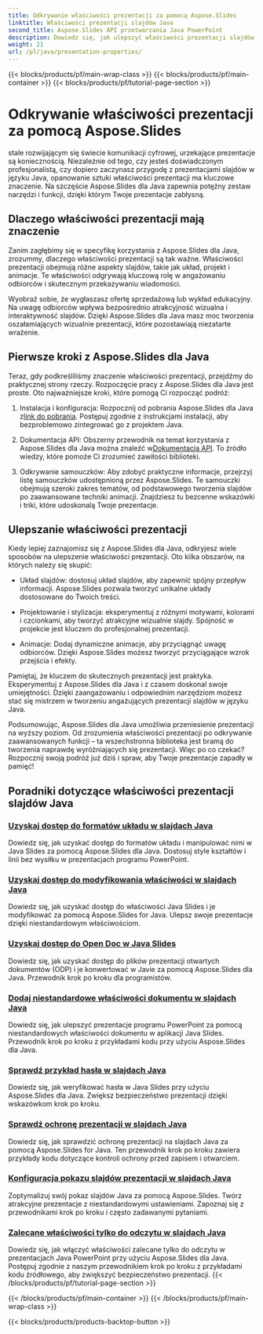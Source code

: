 ```yaml
---
title: Odkrywanie właściwości prezentacji za pomocą Aspose.Slides
linktitle: Właściwości prezentacji slajdów Java
second_title: Aspose.Slides API przetwarzania Java PowerPoint
description: Dowiedz się, jak ulepszyć właściwości prezentacji slajdów Java, korzystając z samouczków Aspose.Slides for Java. Odkryj porady i wskazówki dotyczące dynamicznych prezentacji.
weight: 21
url: /pl/java/presentation-properties/
---
```


{{< blocks/products/pf/main-wrap-class >}}
{{< blocks/products/pf/main-container >}}
{{< blocks/products/pf/tutorial-page-section >}}

# Odkrywanie właściwości prezentacji za pomocą Aspose.Slides


stale rozwijającym się świecie komunikacji cyfrowej, urzekające prezentacje są koniecznością. Niezależnie od tego, czy jesteś doświadczonym profesjonalistą, czy dopiero zaczynasz przygodę z prezentacjami slajdów w języku Java, opanowanie sztuki właściwości prezentacji ma kluczowe znaczenie. Na szczęście Aspose.Slides dla Java zapewnia potężny zestaw narzędzi i funkcji, dzięki którym Twoje prezentacje zabłysną.

## Dlaczego właściwości prezentacji mają znaczenie

Zanim zagłębimy się w specyfikę korzystania z Aspose.Slides dla Java, zrozummy, dlaczego właściwości prezentacji są tak ważne. Właściwości prezentacji obejmują różne aspekty slajdów, takie jak układ, projekt i animacje. Te właściwości odgrywają kluczową rolę w angażowaniu odbiorców i skutecznym przekazywaniu wiadomości.

Wyobraź sobie, że wygłaszasz ofertę sprzedażową lub wykład edukacyjny. Na uwagę odbiorców wpływa bezpośrednio atrakcyjność wizualna i interaktywność slajdów. Dzięki Aspose.Slides dla Java masz moc tworzenia oszałamiających wizualnie prezentacji, które pozostawiają niezatarte wrażenie.

## Pierwsze kroki z Aspose.Slides dla Java

Teraz, gdy podkreśliliśmy znaczenie właściwości prezentacji, przejdźmy do praktycznej strony rzeczy. Rozpoczęcie pracy z Aspose.Slides dla Java jest proste. Oto najważniejsze kroki, które pomogą Ci rozpocząć podróż:

1.  Instalacja i konfiguracja: Rozpocznij od pobrania Aspose.Slides dla Java z[link do pobrania](https://releases.aspose.com/slides/java/). Postępuj zgodnie z instrukcjami instalacji, aby bezproblemowo zintegrować go z projektem Java.

2.  Dokumentacja API: Obszerny przewodnik na temat korzystania z Aspose.Slides dla Java można znaleźć w[Dokumentacja API](https://reference.aspose.com/slides/java/). To źródło wiedzy, które pomoże Ci zrozumieć zawiłości biblioteki.

3. Odkrywanie samouczków: Aby zdobyć praktyczne informacje, przejrzyj listę samouczków udostępnioną przez Aspose.Slides. Te samouczki obejmują szeroki zakres tematów, od podstawowego tworzenia slajdów po zaawansowane techniki animacji. Znajdziesz tu bezcenne wskazówki i triki, które udoskonalą Twoje prezentacje.

## Ulepszanie właściwości prezentacji

Kiedy lepiej zaznajomisz się z Aspose.Slides dla Java, odkryjesz wiele sposobów na ulepszenie właściwości prezentacji. Oto kilka obszarów, na których należy się skupić:

- Układ slajdów: dostosuj układ slajdów, aby zapewnić spójny przepływ informacji. Aspose.Slides pozwala tworzyć unikalne układy dostosowane do Twoich treści.

- Projektowanie i stylizacja: eksperymentuj z różnymi motywami, kolorami i czcionkami, aby tworzyć atrakcyjne wizualnie slajdy. Spójność w projekcie jest kluczem do profesjonalnej prezentacji.

- Animacje: Dodaj dynamiczne animacje, aby przyciągnąć uwagę odbiorców. Dzięki Aspose.Slides możesz tworzyć przyciągające wzrok przejścia i efekty.

Pamiętaj, że kluczem do skutecznych prezentacji jest praktyka. Eksperymentuj z Aspose.Slides dla Java i z czasem doskonal swoje umiejętności. Dzięki zaangażowaniu i odpowiednim narzędziom możesz stać się mistrzem w tworzeniu angażujących prezentacji slajdów w języku Java.

Podsumowując, Aspose.Slides dla Java umożliwia przeniesienie prezentacji na wyższy poziom. Od zrozumienia właściwości prezentacji po odkrywanie zaawansowanych funkcji – ta wszechstronna biblioteka jest bramą do tworzenia naprawdę wyróżniających się prezentacji. Więc po co czekać? Rozpocznij swoją podróż już dziś i spraw, aby Twoje prezentacje zapadły w pamięć!

## Poradniki dotyczące właściwości prezentacji slajdów Java
### [Uzyskaj dostęp do formatów układu w slajdach Java](./access-layout-formats-in-java-slides/)
Dowiedz się, jak uzyskać dostęp do formatów układu i manipulować nimi w Java Slides za pomocą Aspose.Slides dla Java. Dostosuj style kształtów i linii bez wysiłku w prezentacjach programu PowerPoint.
### [Uzyskaj dostęp do modyfikowania właściwości w slajdach Java](./access-modifying-properties-in-java-slides/)
Dowiedz się, jak uzyskać dostęp do właściwości Java Slides i je modyfikować za pomocą Aspose.Slides for Java. Ulepsz swoje prezentacje dzięki niestandardowym właściwościom.
### [Uzyskaj dostęp do Open Doc w Java Slides](./access-open-doc-in-java-slides/)
Dowiedz się, jak uzyskać dostęp do plików prezentacji otwartych dokumentów (ODP) i je konwertować w Javie za pomocą Aspose.Slides dla Java. Przewodnik krok po kroku dla programistów.
### [Dodaj niestandardowe właściwości dokumentu w slajdach Java](./add-custom-document-properties-in-java-slides/)
Dowiedz się, jak ulepszyć prezentacje programu PowerPoint za pomocą niestandardowych właściwości dokumentu w aplikacji Java Slides. Przewodnik krok po kroku z przykładami kodu przy użyciu Aspose.Slides dla Java.
### [Sprawdź przykład hasła w slajdach Java](./check-password-example-in-java-slides/)
Dowiedz się, jak weryfikować hasła w Java Slides przy użyciu Aspose.Slides dla Java. Zwiększ bezpieczeństwo prezentacji dzięki wskazówkom krok po kroku.
### [Sprawdź ochronę prezentacji w slajdach Java](./check-presentation-protection-in-java-slides/)
Dowiedz się, jak sprawdzić ochronę prezentacji na slajdach Java za pomocą Aspose.Slides for Java. Ten przewodnik krok po kroku zawiera przykłady kodu dotyczące kontroli ochrony przed zapisem i otwarciem.
### [Konfiguracja pokazu slajdów prezentacji w slajdach Java](./presentation-slide-show-setup-in-java-slides/)
Zoptymalizuj swój pokaz slajdów Java za pomocą Aspose.Slides. Twórz atrakcyjne prezentacje z niestandardowymi ustawieniami. Zapoznaj się z przewodnikami krok po kroku i często zadawanymi pytaniami.
### [Zalecane właściwości tylko do odczytu w slajdach Java](./read-only-recommended-properties-in-java-slides/)
Dowiedz się, jak włączyć właściwości zalecane tylko do odczytu w prezentacjach Java PowerPoint przy użyciu Aspose.Slides dla Java. Postępuj zgodnie z naszym przewodnikiem krok po kroku z przykładami kodu źródłowego, aby zwiększyć bezpieczeństwo prezentacji.
{{< /blocks/products/pf/tutorial-page-section >}}

{{< /blocks/products/pf/main-container >}}
{{< /blocks/products/pf/main-wrap-class >}}

{{< blocks/products/products-backtop-button >}}
